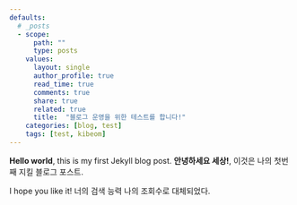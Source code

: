 ```yaml
---
defaults:
  # _posts
  - scope:
      path: ""
      type: posts
    values:
      layout: single
      author_profile: true
      read_time: true
      comments: true
      share: true
      related: true
      title:  "블로그 운영을 위한 테스트를 합니다!"
    categories: [blog, test]
    tags: [test, kibeom]
---
```


**Hello world**, this is my first Jekyll blog post.
**안녕하세요 세상!**, 이것은 나의 첫번째 지킬 블로그 포스트.

I hope you like it!
너의 검색 능력 나의 조회수로 대체되었다.
